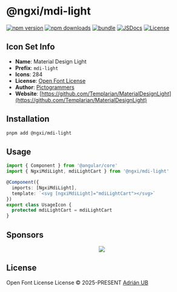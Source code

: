 # @ngxi/mdi-light

[![npm version][npm-version-src]][npm-version-href]
[![npm downloads][npm-downloads-src]][npm-downloads-href]
[![bundle][bundle-src]][bundle-href]
[![JSDocs][jsdocs-src]][jsdocs-href]
[![License][license-src]][license-href]

## Icon Set Info

- **Name**: Material Design Light
- **Prefix**: `mdi-light`
- **Icons**: 284
- **License**: [Open Font License](https://github.com/Templarian/MaterialDesignLight/blob/master/LICENSE.md)
- **Author**: [Pictogrammers](https://github.com/Templarian/MaterialDesignLight)
- **Website**: [https://github.com/Templarian/MaterialDesignLight](https://github.com/Templarian/MaterialDesignLight)

## Installation

```sh
pnpm add @ngxi/mdi-light
```

## Usage

```ts
import { Component } from '@angular/core'
import { NgxiMdiLight, mdiLightCart } from '@ngxi/mdi-light'

@Component({
  imports: [NgxiMdiLight],
  template: `<svg [ngxiMdiLight]="mdiLightCart"></svg>`
})
export class UsageIcon {
  protected mdiLightCart = mdiLightCart
}
```

## Sponsors

<p align="center">
  <a href="https://cdn.jsdelivr.net/gh/adrian-ub/static/sponsors.svg">
    <img src='https://cdn.jsdelivr.net/gh/adrian-ub/static/sponsors.svg'/>
  </a>
</p>

## License

Open Font License License © 2025-PRESENT [Adrián UB](https://github.com/adrian-ub)

<!-- Badges -->

[npm-version-src]: https://img.shields.io/npm/v/@ngxi/mdi-light?style=flat&colorA=080f12&colorB=1fa669
[npm-version-href]: https://npmjs.com/package/@ngxi/mdi-light
[npm-downloads-src]: https://img.shields.io/npm/dm/@ngxi/mdi-light?style=flat&colorA=080f12&colorB=1fa669
[npm-downloads-href]: https://npmjs.com/package/@ngxi/mdi-light
[bundle-src]: https://img.shields.io/bundlephobia/minzip/@ngxi/mdi-light?style=flat&colorA=080f12&colorB=1fa669&label=minzip
[bundle-href]: https://bundlephobia.com/result?p=@ngxi/mdi-light
[license-src]: https://img.shields.io/npm/l/@ngxi/mdi-light?style=flat&colorA=080f12&colorB=1fa669
[license-href]: https://github.com/adrian-ub/ngxi/blob/main/LICENSE
[jsdocs-src]: https://img.shields.io/badge/jsdocs-reference-080f12?style=flat&colorA=080f12&colorB=1fa669
[jsdocs-href]: https://www.jsdocs.io/package/@ngxi/mdi-light
